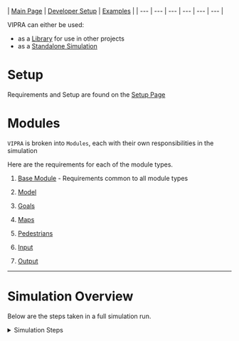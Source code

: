 
| [Main Page](../../docs.md) | [Developer Setup](setup.md) | [Examples](examples/list.md) |
| --- | --- | --- | --- | --- | --- |

VIPRA can either be used:
 - as a [Library](library.md) for use in other projects
 - as a [Standalone Simulation](pages/researchers/usage.md)

# Setup

Requirements and Setup are found on the [Setup Page](setup.md)

# Modules

`VIPRA` is broken into `Modules`, each with their own responsibilities in the simulation

Here are the requirements for each of the module types.

1. [Base Module](./implementation/module.md) - Requirements common to all module types

2. [Model](./implementation/model.md)

3. [Goals](./implementation/goals.md)

4. [Maps](./implementation/map.md)

5. [Pedestrians](./implementation/pedestrians.md)

6. [Input](./implementation/input.md)

7. [Output](./implementation/output.md)

---

# Simulation Overview

Below are the steps taken in a full simulation run.

<details>
<summary>Simulation Steps</summary>

# Simulation Steps

These are the general steps taken when a simulation is run.

#### 1. VIPRA::simulation

First a Simulation is constructed using the `VIPRA::simulation` utility method.

#### 2. Run Sim

The simulation is started using either `operator()` or `run_sim()`.

These both take
1. [`Input Module`](modules/input.md) - Loads Pedestrians
2. [`Map Input Module`](modules/input.md) - Loads Map geometry
3. [`Parameter Module`](module/input.md) - Loads Parameters

as their arguments.

#### 3. Parameters Loaded

The [`Parameter Module`](modules/special_modules.md) calls `load()` on it's [`Parameter Input`](modules/input.md) module.

#### 4. Parameters Registered

Each Module has its [REGISTER_MODULE_PARAMS](modules.md) method called.

This is used to tell the simulation which parameters are required by each module and where to place them.

#### 5. Modules Configured

The loaded parameters are passed in to each module.

#### 6. Modules Initialized

The [`Map`](modules/map.md), [`Goals`](modules/goals.md), [`Model`](modules/model.md), and [`Behavior Model`](behaviors/behavior_model.md) have their `INIT_STEP` methods called.

This allows each module to setup any necessary pre-simulation work.

#### 7. Simulation Run

The following is run until the [`Goals`](modules/goals.md) module simulation goal is met, or until the simulation `max_timestep` is reached.

```
model.timestep();
behaviors.timestep();
pedestrian_set.update();
goals.update();
```

#### 8. Output

Finally, each of the [`Output`](modules/output.md) modules `write` method is called.
</details>

